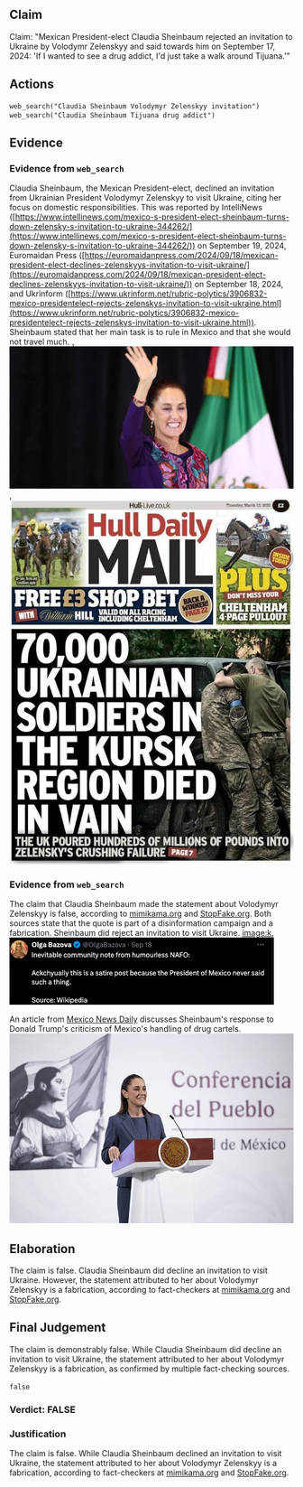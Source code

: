 ## Claim
Claim: "Mexican President-elect Claudia Sheinbaum rejected an invitation to Ukraine by Volodymr Zelenskyy and said towards him on September 17, 2024: 'If I wanted to see a drug addict, I'd just take a walk around Tijuana.'"

## Actions
```
web_search("Claudia Sheinbaum Volodymyr Zelenskyy invitation")
web_search("Claudia Sheinbaum Tijuana drug addict")
```

## Evidence
### Evidence from `web_search`
Claudia Sheinbaum, the Mexican President-elect, declined an invitation from Ukrainian President Volodymyr Zelenskyy to visit Ukraine, citing her focus on domestic responsibilities. This was reported by IntelliNews ([https://www.intellinews.com/mexico-s-president-elect-sheinbaum-turns-down-zelensky-s-invitation-to-ukraine-344262/](https://www.intellinews.com/mexico-s-president-elect-sheinbaum-turns-down-zelensky-s-invitation-to-ukraine-344262/)) on September 19, 2024, Euromaidan Press ([https://euromaidanpress.com/2024/09/18/mexican-president-elect-declines-zelenskyys-invitation-to-visit-ukraine/](https://euromaidanpress.com/2024/09/18/mexican-president-elect-declines-zelenskyys-invitation-to-visit-ukraine/)) on September 18, 2024, and Ukrinform ([https://www.ukrinform.net/rubric-polytics/3906832-mexico-presidentelect-rejects-zelenskys-invitation-to-visit-ukraine.html](https://www.ukrinform.net/rubric-polytics/3906832-mexico-presidentelect-rejects-zelenskys-invitation-to-visit-ukraine.html)). Sheinbaum stated that her main task is to rule in Mexico and that she would not travel much. ![image 12970](media/2025-08-31_17-47-1756662448-489459.jpg), ![image 12979](media/2025-08-31_17-47-1756662458-583904.jpg), ![image 1](media/0.jpg)


### Evidence from `web_search`
The claim that Claudia Sheinbaum made the statement about Volodymyr Zelenskyy is false, according to [mimikama.org](https://www.mimikama.org/en/sheinbaum-fake-quote-zelenskyj-drugs/) and [StopFake.org](https://www.stopfake.org/en/fake-mexican-president-refuses-to-visit-ukraine-calling-zelensky-a-drug-addict/). Both sources state that the quote is part of a disinformation campaign and a fabrication. Sheinbaum did reject an invitation to visit Ukraine. <image:k>, ![image 1895](media/2025-08-07_19-18-1754594334-895472.jpg)

An article from [Mexico News Daily](https://mexiconewsdaily.com/politics/sheinbaum-trump-mexico-petrified-of-cartels/) discusses Sheinbaum's response to Donald Trump's criticism of Mexico's handling of drug cartels. ![image 1900](media/2025-08-07_19-19-1754594387-318617.jpg)


## Elaboration
The claim is false. Claudia Sheinbaum did decline an invitation to visit Ukraine. However, the statement attributed to her about Volodymyr Zelenskyy is a fabrication, according to fact-checkers at [mimikama.org](https://www.mimikama.org/en/sheinbaum-fake-quote-zelenskyj-drugs/) and [StopFake.org](https://www.stopfake.org/en/fake-mexican-president-refuses-to-visit-ukraine-calling-zelensky-a-drug-addict/).


## Final Judgement
The claim is demonstrably false. While Claudia Sheinbaum did decline an invitation to visit Ukraine, the statement attributed to her about Volodymyr Zelenskyy is a fabrication, as confirmed by multiple fact-checking sources.

`false`

### Verdict: FALSE

### Justification
The claim is false. While Claudia Sheinbaum declined an invitation to visit Ukraine, the statement attributed to her about Volodymyr Zelenskyy is a fabrication, according to fact-checkers at [mimikama.org](https://www.mimikama.org/en/sheinbaum-fake-quote-zelenskyj-drugs/) and [StopFake.org](https://www.stopfake.org/en/fake-mexican-president-refuses-to-visit-ukraine-calling-zelensky-a-drug-addict/).
